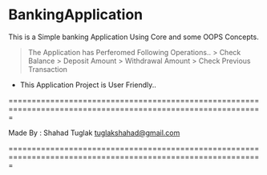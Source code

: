 # BankingApplication
This is a Simple banking Application Using Core and some OOPS Concepts.
       
   > The Application has Perferomed Following Operations..
        > Check Balance
        > Deposit Amount
        > Withdrawal Amount 
        > Check Previous Transaction
   
* This Application Project is User Friendly..

=============================================================================================================

  Made By :
          Shahad Tuglak
          tuglakshahad@gmail.com
          
          
=============================================================================================================
